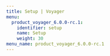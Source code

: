 ```yaml
---
title: Setup | Voyager
menu:
  product_voyager_6.0.0-rc.1:
    identifier: setup
    name: Setup
    weight: 30
menu_name: product_voyager_6.0.0-rc.1
---
```


